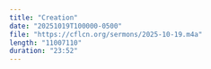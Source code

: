 ```yaml
---
title: "Creation"
date: "20251019T100000-0500"
file: "https://cflcn.org/sermons/2025-10-19.m4a"
length: "11007110"
duration: "23:52"
---
```


